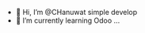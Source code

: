 - 👋 Hi, I’m @CHanuwat simple develop
- 🌱 I’m currently learning Odoo ...
<!---
CHanuwat/CHanuwat is a ✨ special ✨ repository because its `README.md` (this file) appears on your GitHub profile.
You can click the Preview link to take a look at your changes.
--->
